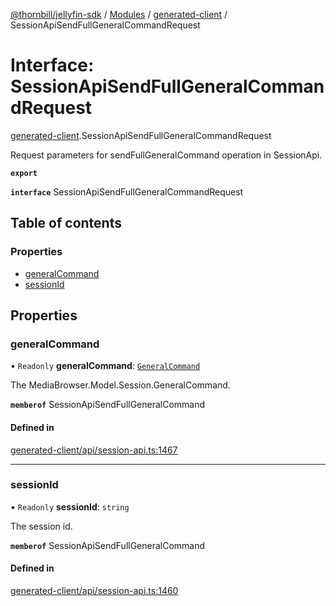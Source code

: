 [@thornbill/jellyfin-sdk](../README.md) / [Modules](../modules.md) / [generated-client](../modules/generated_client.md) / SessionApiSendFullGeneralCommandRequest

# Interface: SessionApiSendFullGeneralCommandRequest

[generated-client](../modules/generated_client.md).SessionApiSendFullGeneralCommandRequest

Request parameters for sendFullGeneralCommand operation in SessionApi.

**`export`**

**`interface`** SessionApiSendFullGeneralCommandRequest

## Table of contents

### Properties

- [generalCommand](generated_client.SessionApiSendFullGeneralCommandRequest.md#generalcommand)
- [sessionId](generated_client.SessionApiSendFullGeneralCommandRequest.md#sessionid)

## Properties

### generalCommand

• `Readonly` **generalCommand**: [`GeneralCommand`](generated_client.GeneralCommand.md)

The MediaBrowser.Model.Session.GeneralCommand.

**`memberof`** SessionApiSendFullGeneralCommand

#### Defined in

[generated-client/api/session-api.ts:1467](https://github.com/thornbill/jellyfin-sdk-typescript/blob/3ae780a/src/generated-client/api/session-api.ts#L1467)

___

### sessionId

• `Readonly` **sessionId**: `string`

The session id.

**`memberof`** SessionApiSendFullGeneralCommand

#### Defined in

[generated-client/api/session-api.ts:1460](https://github.com/thornbill/jellyfin-sdk-typescript/blob/3ae780a/src/generated-client/api/session-api.ts#L1460)
